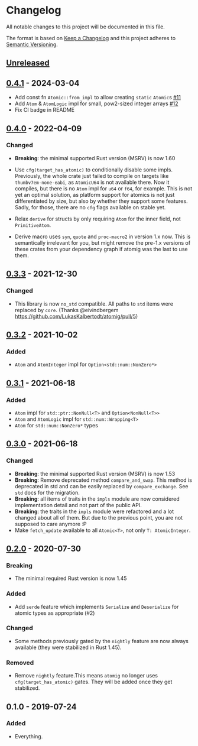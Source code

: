 # Changelog
All notable changes to this project will be documented in this file.

The format is based on [Keep a Changelog](http://keepachangelog.com/en/1.0.0/)
and this project adheres to [Semantic Versioning](http://semver.org/spec/v2.0.0.html).

## [Unreleased]

## [0.4.1] - 2024-03-04
- Add const fn `Atomic::from_impl` to allow creating `static` `Atomic`s [#11](https://github.com/LukasKalbertodt/atomig/pull/11)
- Add `Atom` & `AtomLogic` impl for small, pow2-sized integer arrays [#12](https://github.com/LukasKalbertodt/atomig/pull/12)
- Fix CI badge in README

## [0.4.0] - 2022-04-09
### Changed
- **Breaking**: the minimal supported Rust version (MSRV) is now 1.60

- Use `cfg(target_has_atomic)` to conditionally disable some impls. Previously,
  the whole crate just failed to compile on targets like `thumbv7em-none-eabi`,
  as `AtomicU64` is not available there. Now it compiles, but there is no
  `Atom` impl for `u64` or `f64`, for example. This is not yet an optimal
  solution, as platform support for atomics is not just differentiated by size,
  but also by whether they support some features. Sadly, for those, there are
  no `cfg` flags available on stable yet.

- Relax `derive` for structs by only requiring `Atom` for the inner field, not
  `PrimitiveAtom`.

- Derive macro uses `syn`, `quote` and `proc-macro2` in version 1.x now. This is
  semantically irrelevant for you, but might remove the pre-1.x versions of
  these crates from your dependency graph if atomig was the last to use them.


## [0.3.3] - 2021-12-30
### Changed
- This library is now `no_std` compatible. All paths to `std` items were replaced by `core`.
  (Thanks @eivindbergem https://github.com/LukasKalbertodt/atomig/pull/5)

## [0.3.2] - 2021-10-02
### Added
- `Atom` and `AtomInteger` impl for `Option<std::num::NonZero*>`

## [0.3.1] - 2021-06-18
### Added
- `Atom` impl for `std::ptr::NonNull<T>` and `Option<NonNull<T>>`
- `Atom` and `AtomLogic` impl for `std::num::Wrapping<T>`
- `Atom` for `std::num::NonZero*` types

## [0.3.0] - 2021-06-18
### Changed
- **Breaking**: the minimal supported Rust version (MSRV) is now 1.53
- **Breaking**: Remove deprecated method `compare_and_swap`. This method is
  deprecated in std and can be easily replaced by `compare_exchange`. See
  `std` docs for the migration.
- **Breaking**: all items of traits in the `impls` module are now considered
  implementation detail and not part of the public API.
- **Breaking**: the traits in the `impls` module were refactored and a lot
  changed about all of them. But due to the previous point, you are not
  supposed to care anymore :P
- Make `fetch_update` available to all `Atomic<T>`, not only `T: AtomicInteger`.

## [0.2.0] - 2020-07-30
### Breaking
- The minimal required Rust version is now 1.45

### Added
- Add `serde` feature which implements `Serialize` and `Deserialize` for atomic
  types as appropriate (#2)

### Changed
- Some methods previously gated by the `nightly` feature are now always
  available (they were stabilized in Rust 1.45).

### Removed
- Remove `nightly` feature.This means `atomig` no longer uses
  `cfg(target_has_atomic)` gates. They will be added once they get stabilized.


## 0.1.0 - 2019-07-24
### Added
- Everything.


[Unreleased]: https://github.com/LukasKalbertodt/atomig/compare/v0.4.1...HEAD
[0.4.1]: https://github.com/LukasKalbertodt/atomig/compare/v0.4.0...v0.4.1
[0.4.0]: https://github.com/LukasKalbertodt/atomig/compare/v0.3.3...v0.4.0
[0.3.3]: https://github.com/LukasKalbertodt/atomig/compare/v0.3.2...v0.3.3
[0.3.2]: https://github.com/LukasKalbertodt/atomig/compare/v0.3.1...v0.3.2
[0.3.1]: https://github.com/LukasKalbertodt/atomig/compare/v0.3.0...v0.3.1
[0.3.0]: https://github.com/LukasKalbertodt/atomig/compare/v0.2.0...v0.3.0
[0.2.0]: https://github.com/LukasKalbertodt/atomig/compare/v0.1.0...v0.2.0
